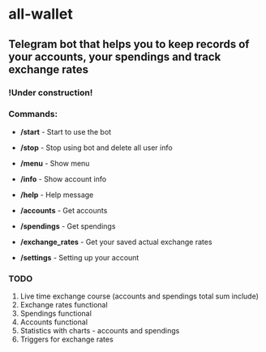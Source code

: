 # all-wallet

## Telegram bot that helps you to keep records of your accounts, your spendings and track exchange rates

### **!Under construction!**

### Commands:
- **/start** - Start to use the bot
- **/stop** - Stop using bot and delete all user info
- **/menu** - Show menu
- **/info** - Show account info
- **/help** - Help message

- **/accounts** - Get accounts
- **/spendings** - Get spendings
- **/exchange_rates** - Get your saved actual exchange rates
- **/settings** - Setting up your account

### TODO
1. Live time exchange course (accounts and spendings total sum include)
2. Exchange rates functional
3. Spendings functional
4. Accounts functional 
5. Statistics with charts - accounts and spendings
6. Triggers for exchange rates